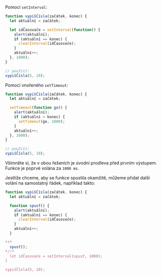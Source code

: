 
Pomocí `setInterval`:

```js run
function vypišČísla(začátek, konec) {
  let aktuální = začátek;

  let idČasovače = setInterval(function() {
    alert(aktuální);
    if (aktuální == konec) {
      clearInterval(idČasovače);
    }
    aktuální++;
  }, 1000);
}

// použití:
vypišČísla(5, 10);
```

Pomocí vnořeného `setTimeout`:


```js run
function vypišČísla(začátek, konec) {
  let aktuální = začátek;

  setTimeout(function go() {
    alert(aktuální);
    if (aktuální < konec) {
      setTimeout(go, 1000);
    }
    aktuální++;
  }, 1000);
}

// použití:
vypišČísla(5, 10);
```

Všimněte si, že v obou řešeních je úvodní prodleva před prvním výstupem. Funkce je poprvé volána za `1000 ms`.

Jestliže chceme, aby se funkce spustila okamžitě, můžeme přidat další volání na samostatný řádek, například takto:

```js run
function vypišČísla(začátek, konec) {
  let aktuální = začátek;

  function spusť() {
    alert(aktuální);
    if (aktuální == konec) {
      clearInterval(idČasovače);
    }
    aktuální++;
  }

*!*
  spusť();
*/!*
  let idČasovače = setInterval(spusť, 1000);
}

vypišČísla(5, 10);
```
